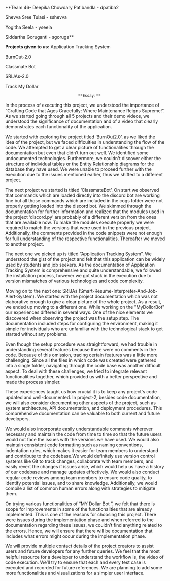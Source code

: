**Team 46-
Deepika Chowdary Patibandla - dpatiba2

Shevva Sree Tulasi - sshevva

Yogitha Seela - yseela

Siddartha Goruganti - sgoruga**


**Projects given to us:**
Application Tracking System

BurnOut-2.0

Classmate Bot

SRIJAs-2.0

Track My Dollar 


                                    **Essay:**
                                    
In the process of executing this project, we understood the importance of “Crafting Code that Ages Gracefully: Where Maintenance Reigns Supreme!”. As we started going through all 5 projects and their demo videos, we understood the significance of documentation and of a video that clearly demonstrates each functionality of the application.

We started with exploring the project titled ‘BurnOut2.0’, as we liked the idea of the project, but we faced difficulties in understanding the flow of the code. We attempted to get a clear picture of functionalities through the documentation but even that didn’t turn out well. We identified some undocumented technologies.  Furthermore, we couldn't discover either the structure of individual tables or the Entity Relationship diagrams for the database they have  used. We were unable to proceed further with the execution due to the issues mentioned earlier, thus we shifted to a different project.

The next project we started is titled ‘ClassmateBot’. On start we observed that commands which are loaded directly into the discord bot are working fine but all those commands which are included in the cogs folder were not properly getting loaded into the discord bot. We skimmed through the documentation for further information and realized that the modules used in the project ‘discord.py’ are probably of a different version from the ones that are available now. To make the modules execute properly we were required to match the versions that were used in the previous project. Additionally, the comments provided in the code snippets were not enough for full understanding of the respective functionalities. Thereafter we moved to another project.

The next one we picked up is titled “Application Tracking System”. We understood the gist of the project and felt that this application can be widely used by students and job seekers. As the documentation of Application Tracking System is comprehensive and quite understandable, we followed the installation process, however we got stuck in the execution due to version mismatches of various technologies and code complexity.

Moving on to the next one: SRIJAs (Smart-Resume-Interpreter-And-Job-Alert-System). We started with the project documentation which was not elaborative enough to give a clear picture of the whole project. As a result, we ended up moving to a different one.
While working on the "MyDollorBot" our experiences differed in several ways. One of the nice elements we discovered when observing the project was the setup step. The documentation included steps for configuring the environment, making it simple for individuals who are unfamiliar with the technological stack to get started without any problems.  

Even though the setup procedure was straightforward, we had trouble in understanding several features because there were no comments in the code. Because of this omission, tracing certain features was a little more challenging. Since all the files in which code was created were gathered into a single folder, navigating through the code base was another difficult aspect. To deal with these challenges, we tried to integrate relevant functionalities together, which provided us with a better perspective and made the process simpler.

These experiences taught us how crucial it is to keep any project's code updated and well-documented. In project-2, besides code documentation, we will also consider documenting other aspects of the project, such as system architecture, API documentation, and deployment procedures. This comprehensive documentation can be valuable to both current and future developers. 

We would also incorporate easily understandable comments wherever necessary and maintain the code from time to time so that the future users would not face the issues with the versions we have used. We would also maintain consistent code formatting such as naming conventions, indentation rules, which makes it easier for team members to understand and contribute to the codebase.We would definitely use version control systems like Git to track changes, collaborate with team members, and easily revert the changes if issues arise, which would help us have a history of our codebase and manage updates effectively.
We would also conduct regular code reviews among team members to ensure code quality, to identify potential issues, and to share knowledge. Additionally, we would  compile a list of common human errors along with strategies to mitigate them.

On trying various functionalities of “MY Dollar Bot ”, we felt that there is scope for improvements in some of the functionalities that are already implemented. This is one of the reasons for choosing this project. There were issues during the implementation phase and when referred to the documentation regarding these issues, we couldn’t find anything related to the errors. Hence, we will ensure that there will be documentation that includes what errors might occur during the implementation phase. 

We will provide multiple contact details of the project creators to assist users and future developers for any further queries. We feel that the most helpful resource for a developer to understand the workflow is, the video of code execution. We’ll try to ensure that each and every test case is executed and recorded for future references. We are planning to add some more functionalities and visualizations for a simpler user interface.
